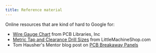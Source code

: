 ```yaml
---
title: Reference material
---
```


Online resources that are kind of hard to Google for:

* [Wire Gauge Chart](http://www.pcblibraries.com/downloads/Guidelines!ANSI_Wire_Gauge_Charts.asp) from PCB Libraries, Inc
* [Metric Tap and Clearance Drill Sizes](https://littlemachineshop.com/images/gallery/PDF/TapDrillSizes.pdf) from LittleMachineShop.com
* Tom Hausher's Mentor blog post on [PCB Breakaway Panels](https://blogs.mentor.com/tom-hausherr/blog/2011/06/23/pcb-design-perfection-starts-in-the-cad-library-part-19/)

